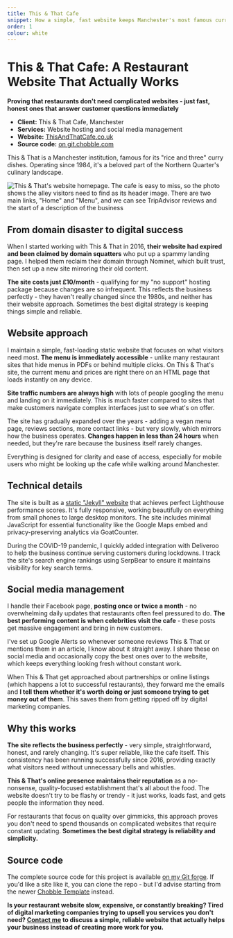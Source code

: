 ```yaml
---
title: This & That Cafe
snippet: How a simple, fast website keeps Manchester's most famous curry house busy
order: 1
colour: white
---
```


# This & That Cafe: A Restaurant Website That Actually Works

**Proving that restaurants don't need complicated websites - just fast, honest ones that answer customer questions immediately**

- **Client:** This & That Cafe, Manchester
- **Services:** Website hosting and social media management
- **Website:** [ThisAndThatCafe.co.uk](https://thisandthatcafe.co.uk)
- **Source code:** [on git.chobble.com](https://git.chobble.com/hosted-by-chobble/this-and-that)

This & That is a Manchester institution, famous for its "rice and three" curry dishes. Operating since 1984, it's a beloved part of the Northern Quarter's culinary landscape.

![This & That's website homepage. The cafe is easy to miss, so the photo shows the alley visitors need to find as its header image. There are two main links, "Home" and "Menu", and we can see TripAdvisor reviews and the start of a description of the business](/assets/examples/this-and-that.png)

## From domain disaster to digital success

When I started working with This & That in 2016, **their website had expired and been claimed by domain squatters** who put up a spammy landing page. I helped them reclaim their domain through Nominet, which built trust, then set up a new site mirroring their old content.

**The site costs just £10/month** - qualifying for my "no support" hosting package because changes are so infrequent. This reflects the business perfectly - they haven't really changed since the 1980s, and neither has their website approach. Sometimes the best digital strategy is keeping things simple and reliable.

## Website approach

I maintain a simple, fast-loading static website that focuses on what visitors need most. **The menu is immediately accessible** - unlike many restaurant sites that hide menus in PDFs or behind multiple clicks. On This & That's site, the current menu and prices are right there on an HTML page that loads instantly on any device.

**Site traffic numbers are always high** with lots of people googling the menu and landing on it immediately. This is much faster compared to sites that make customers navigate complex interfaces just to see what's on offer.

The site has gradually expanded over the years - adding a vegan menu page, reviews sections, more contact links - but very slowly, which mirrors how the business operates. **Changes happen in less than 24 hours** when needed, but they're rare because the business itself rarely changes.

Everything is designed for clarity and ease of access, especially for mobile users who might be looking up the cafe while walking around Manchester.

## Technical details

The site is built as a [static "Jekyll" website](/services/static-websites/) that achieves perfect Lighthouse performance scores. It's fully responsive, working beautifully on everything from small phones to large desktop monitors. The site includes minimal JavaScript for essential functionality like the Google Maps embed and privacy-preserving analytics via GoatCounter.

During the COVID-19 pandemic, I quickly added integration with Deliveroo to help the business continue serving customers during lockdowns. I track the site's search engine rankings using SerpBear to ensure it maintains visibility for key search terms.

## Social media management

I handle their Facebook page, **posting once or twice a month** - no overwhelming daily updates that restaurants often feel pressured to do. **The best performing content is when celebrities visit the cafe** - these posts get massive engagement and bring in new customers.

I've set up Google Alerts so whenever someone reviews This & That or mentions them in an article, I know about it straight away. I share these on social media and occasionally copy the best ones over to the website, which keeps everything looking fresh without constant work.

When This & That get approached about partnerships or online listings (which happens a lot to successful restaurants), they forward me the emails and **I tell them whether it's worth doing or just someone trying to get money out of them**. This saves them from getting ripped off by digital marketing companies.

## Why this works

**The site reflects the business perfectly** - very simple, straightforward, honest, and rarely changing. It's super reliable, like the cafe itself. This consistency has been running successfully since 2016, providing exactly what visitors need without unnecessary bells and whistles.

**This & That's online presence maintains their reputation** as a no-nonsense, quality-focused establishment that's all about the food. The website doesn't try to be flashy or trendy - it just works, loads fast, and gets people the information they need.

For restaurants that focus on quality over gimmicks, this approach proves you don't need to spend thousands on complicated websites that require constant updating. **Sometimes the best digital strategy is reliability and simplicity.**

## Source code

The complete source code for this project is available [on my Git forge](https://git.chobble.com/hosted-by-chobble/this-and-that). If you'd like a site like it, you can clone the repo - but I'd advise starting from the newer [Chobble Template](https://git.chobble.com/chobble/chobble-template) instead. 

**Is your restaurant website slow, expensive, or constantly breaking? Tired of digital marketing companies trying to upsell you services you don't need? [Contact me](/contact/) to discuss a simple, reliable website that actually helps your business instead of creating more work for you.**
